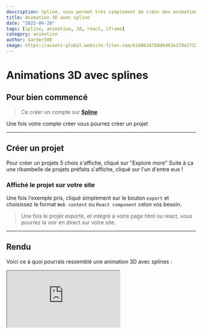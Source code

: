 ```yaml
---
description: Spline, vous permet très simplement de créer des animations 3D pour le navigateur via React ou directement via des iframes.
title: Animation 3D avec spline
date: "2022-04-28"
tags: [spline, animation, 3d, react, iframe]
category: animation
author: Garder500
image: https://assets-global.website-files.com/61406347b8db463e379e2732/6230c98c1385d05b974bf9cc_Mpfdihsn7PhE9XmVjLbFH61bUA_s8bq700lZ7nP82DPrAzhxQvwS_Pr6p9vym1yWxFzDn1OE8vt0344oTXkQw8Yz-RnOuNCBknW1SQSG2orR5rRYd3l3AQog2gks2rxeAkdXGV1f.jpeg
---
```


# Animations 3D avec splines
## Pour bien commencé

> Ce créer un compte sur **[Spline](https://spline.design)**

Une fois votre compte créer vous pourrez créer un projet

---

## Créer un projet

Pour créer un projets 5 choix s'affiche, cliqué sur "Explore more"
Suite à ça une ribambelle de projets préfaits s'affiche, cliqué sur l'un d'entre eux !

### Affiché le projet sur votre site

Une fois l'exemple pris, cliqué simplement sur le bouton `export` et choisissez le format `Web content` ou `React component` celon vos besoin.

> Une fois le projet exporté, et intégré à votre page html ou react, vous pourrez la voir en direct sur votre site.

---
## Rendu

Voici ce à quoi pourrais ressemblé une animation 3D avec splines :

<div class="frames">
    <iframe src='https://my.spline.design/cylindersanimationcopy-02f653caedeebc2cd157287129fc1de9/' class="responsive-iframes">
    </iframe>
</div>